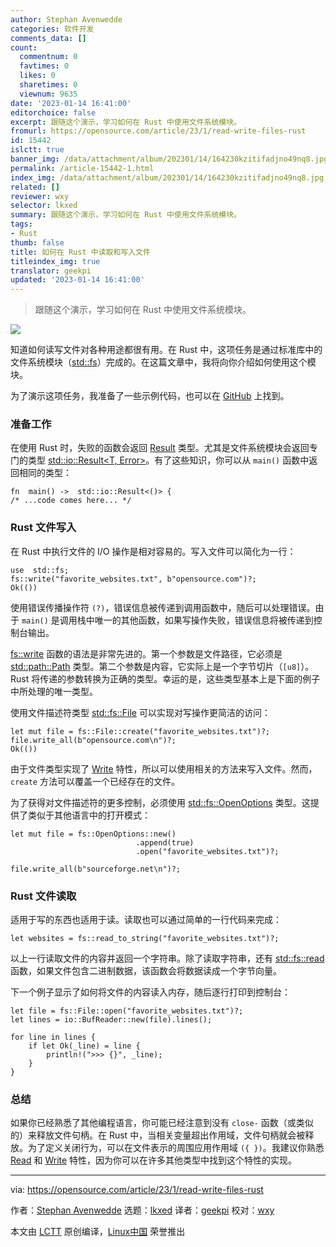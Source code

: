 ```yaml
---
author: Stephan Avenwedde
categories: 软件开发
comments_data: []
count:
  commentnum: 0
  favtimes: 0
  likes: 0
  sharetimes: 0
  viewnum: 9635
date: '2023-01-14 16:41:00'
editorchoice: false
excerpt: 跟随这个演示，学习如何在 Rust 中使用文件系统模块。
fromurl: https://opensource.com/article/23/1/read-write-files-rust
id: 15442
islctt: true
banner_img: /data/attachment/album/202301/14/164230kzitifadjno49nq8.jpg
permalink: /article-15442-1.html
index_img: /data/attachment/album/202301/14/164230kzitifadjno49nq8.jpg.thumb.jpg
related: []
reviewer: wxy
selector: lkxed
summary: 跟随这个演示，学习如何在 Rust 中使用文件系统模块。
tags:
- Rust
thumb: false
title: 如何在 Rust 中读取和写入文件
titleindex_img: true
translator: geekpi
updated: '2023-01-14 16:41:00'
---
```



> 
> 跟随这个演示，学习如何在 Rust 中使用文件系统模块。
> 
> 
> 


![](/data/attachment/album/202301/14/164230kzitifadjno49nq8.jpg)


知道如何读写文件对各种用途都很有用。在 Rust 中，这项任务是通过标准库中的文件系统模块（[std::fs](https://doc.rust-lang.org/std/fs/)）完成的。在这篇文章中，我将向你介绍如何使用这个模块。


为了演示这项任务，我准备了一些示例代码，也可以在 [GitHub](https://github.com/hANSIc99/rust_file_io) 上找到。


### 准备工作


在使用 Rust 时，失败的函数会返回 [Result](https://doc.rust-lang.org/std/result/enum.Result.html) 类型。尤其是文件系统模块会返回专门的类型 [std::io::Result<T, Error>](https://doc.rust-lang.org/std/io/type.Result.html)。有了这些知识，你可以从 `main()` 函数中返回相同的类型：



```
fn  main() ->  std::io::Result<()> {
/* ...code comes here... */

```

### Rust 文件写入


在 Rust 中执行文件的 I/O 操作是相对容易的。写入文件可以简化为一行：



```
use  std::fs;
fs::write("favorite_websites.txt", b"opensource.com")?;
Ok(())

```

使用错误传播操作符 `(?)`，错误信息被传递到调用函数中，随后可以处理错误。由于 `main()` 是调用栈中唯一的其他函数，如果写操作失败，错误信息将被传递到控制台输出。


[fs::write](https://doc.rust-lang.org/std/fs/fn.write.html) 函数的语法是非常先进的。第一个参数是文件路径，它必须是 [std::path::Path](https://doc.rust-lang.org/std/path/struct.Path.html) 类型。第二个参数是内容，它实际上是一个字节切片（`[u8]`）。Rust 将传递的参数转换为正确的类型。幸运的是，这些类型基本上是下面的例子中所处理的唯一类型。


使用文件描述符类型 [std::fs::File](https://doc.rust-lang.org/std/fs/struct.File.html) 可以实现对写操作更简洁的访问：



```
let mut file = fs::File::create("favorite_websites.txt")?;
file.write_all(b"opensource.com\n")?;
Ok(())

```

由于文件类型实现了 [Write](https://doc.rust-lang.org/std/io/trait.Write.html) 特性，所以可以使用相关的方法来写入文件。然而，`create` 方法可以覆盖一个已经存在的文件。


为了获得对文件描述符的更多控制，必须使用 [std::fs::OpenOptions](https://doc.rust-lang.org/std/fs/struct.OpenOptions.html#) 类型。这提供了类似于其他语言中的打开模式：



```
let mut file = fs::OpenOptions::new()
                            .append(true)
                            .open("favorite_websites.txt")?;
                            
file.write_all(b"sourceforge.net\n")?;

```

### Rust 文件读取


适用于写的东西也适用于读。读取也可以通过简单的一行代码来完成：



```
let websites = fs::read_to_string("favorite_websites.txt")?;

```

以上一行读取文件的内容并返回一个字符串。除了读取字符串，还有 [std::fs::read](https://doc.rust-lang.org/std/fs/fn.read.html) 函数，如果文件包含二进制数据，该函数会将数据读成一个字节向量。


下一个例子显示了如何将文件的内容读入内存，随后逐行打印到控制台：



```
let file = fs::File::open("favorite_websites.txt")?;
let lines = io::BufReader::new(file).lines();

for line in lines {
    if let Ok(_line) = line {
        println!(">>> {}", _line);
    }
}

```

### 总结


如果你已经熟悉了其他编程语言，你可能已经注意到没有 `close-` 函数（或类似的）来释放文件句柄。在 Rust 中，当相关变量超出作用域，文件句柄就会被释放。为了定义关闭行为，可以在文件表示的周围应用作用域 `({ })`。我建议你熟悉 [Read](https://doc.rust-lang.org/std/io/trait.Read.html) 和 [Write](https://doc.rust-lang.org/std/io/trait.Write.html) 特性，因为你可以在许多其他类型中找到这个特性的实现。




---


via: <https://opensource.com/article/23/1/read-write-files-rust>


作者：[Stephan Avenwedde](https://opensource.com/users/hansic99) 选题：[lkxed](https://github.com/lkxed) 译者：[geekpi](https://github.com/geekpi) 校对：[wxy](https://github.com/wxy)


本文由 [LCTT](https://github.com/LCTT/TranslateProject) 原创编译，[Linux中国](https://linux.cn/) 荣誉推出